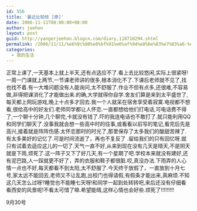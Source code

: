 ```yaml
---
id: 556
title: '最近比较烦 [原]'
date: 2006-11-11T08:00:00+00:00
author: jeehon
layout: post
guid: http://yangerjeehon.blogcn.com/diary,118710294.shtml
permalink: /2006/11/11/%e6%9c%80%e8%bf%91%e6%af%94%e8%be%83%e7%83%a6-%e5%8e%9f/
categories:
  - 我的生活
---
```

正常上课了,一天基本上就上半天,还有点适应不了.看上去比较悠闲,实际上很紧呀!一周一门课就上两节,一节课老师讲的很多,根本消化不了.下课后老师就不见了,找也找不着.有一大堆问题没有人能询问,太不舒服了.作业不但有点多,还很难,不容易做,非得把课消化了才能做出来.的确,大学就得你自学.舍友们算是来到太平盛世了,每天都上网玩游戏,晚上十点多才回去.我一个人就呆在宿舍享受着寂寞.电视都不想看,很给高中的好友们.老师同学都让人怀恋.一直都想给他们打电话,可电话费不得了,一个聊十分钟,几个聊完,卡就没有钱了.吓的我连电话也不敢打了.就只能利用QQ和同学们聊天了.没事我就会想一些高中时的往事,或看看以前写的笔记,看完后先是高兴,接着就是阵阵伤感.太怀恋那时的时光了,那里保存了太多我们的酸甜苦辣了.有太多美好的记忆了.可是时间流逝了，再也不复反了 .留给我们的只有回忆呀.就只有试着去适应这儿的一切了.天气一直不好,从来到现在没有几天是晴天,不是阴天就是下雨,烦死了.这一阵子又下了好几天,有一个星期了吧.学校本来就没有建好,还有泥巴路,人一踩就更不好了，弄的衣服和鞋子都很脏.哎,真没办法.下雨弄的人心情一点也不好,每天都看不到太阳,太不舒服了.今天终于放假了，一直放到十月七号,家太远不能回去,老师又不让乱跑,出校门也得请假,有假条才能出来,真麻烦.不知这几天怎么过呀?睡觉也不能睡七天呀!和同学一起到处转转吧,来后还没有仔细看看西安的风景呢!不看太可惜了嘛.希望能晴,这样心情也会好些.烦死了!!!!!!!!!
                                                                                  
9月30号